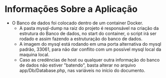 # Informações Sobre a Aplicação

- O Banco de dados foi colocado dentro de um container Docker.
    - A pasta mysql-dump na raiz do projeto é responsável na criação da estrutura do Banco de dados, no start do container, o script irá ser rodado e assim fazendo a estruturação do banco de dados.
    - A imagem do mysql está rodando em uma porta alternativa do mysql padrão, 33061, para não dar conflito com um possível mysql local da maquina local.
    - Caso as credências de host ou qualquer outra informação do banco de dados não estiver "batendo", basta alterar no arquivo app/Db/Database.php, nas variáveis no início do documento.

